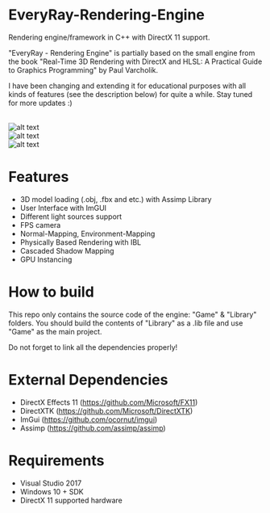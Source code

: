 # EveryRay-Rendering-Engine
Rendering engine/framework in C++ with DirectX 11 support. 

"EveryRay - Rendering Engine" is partially based on the small engine from the book "Real-Time 3D Rendering with DirectX and HLSL: A Practical Guide to Graphics Programming" by Paul Varcholik.

I have been changing and extending it for educational purposes with all kinds of features (see the description below) for quite a while. Stay tuned for more updates :)

<br>![alt text](https://preview.ibb.co/jVodie/Every_Ray_PBR.png")
<br>![alt text](https://preview.ibb.co/h069pK/Every_Ray_CSM.png")
<br>![alt text](https://preview.ibb.co/fqP3uK/Every_Ray_Instancing.png")

# Features
- 3D model loading (.obj, .fbx and etc.) with Assimp Library
- User Interface with ImGUI
- Different light sources support
- FPS camera
- Normal-Mapping, Environment-Mapping
- Physically Based Rendering with IBL
- Cascaded Shadow Mapping
- GPU Instancing

# How to build
This repo only contains the source code of the engine: "Game" & "Library" folders. You should build the contents of "Library" as a .lib file and use "Game" as the main project.

Do not forget to link all the dependencies properly!

# External Dependencies
- DirectX Effects 11 (https://github.com/Microsoft/FX11)
- DirectXTK (https://github.com/Microsoft/DirectXTK)
- ImGui (https://github.com/ocornut/imgui)
- Assimp (https://github.com/assimp/assimp)

# Requirements
- Visual Studio 2017
- Windows 10 + SDK
- DirectX 11 supported hardware
